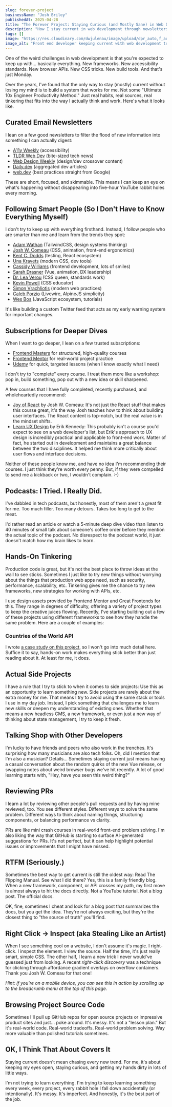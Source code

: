 ```yaml
---
slug: forever-project
businessName: "Josh Briley"
publishedAt: 2025-04-28
title: "The Forever Project: Staying Curious (and Mostly Sane) in Web Development"
description: "How I stay current in web development through newsletters, tinkering, conversations, and curiosity because, it’s a forever project, not a finish line."
tags: []
image: "https://res.cloudinary.com/dwjulenau/image/upload/dpr_auto,f_auto,fl_progressive,q_auto/v1745864263/josh-portfolio/assets_task_01jsysst5nfeqs183yj5ktphjj_1745864217_img_0.webp"
image_alt: "Front end developer keeping current with web development trends"
---
```

One of the weird challenges in web development is that you're expected to keep up with... basically everything. New frameworks. New accessibility standards. New browser APIs. New CSS tricks. New build tools. And that's just Monday.

Over the years, I've found that the only way to stay (mostly) current without losing my mind is to build a system that works for me. Not some "Ultimate 10x Engineer Productivity Method." Just real habits, real sources, real tinkering that fits into the way I actually think and work. Here's what it looks like.

## Curated Email Newsletters
I lean on a few good newsletters to filter the flood of new information into something I can actually digest:

- [A11y Weekly](https://a11yweekly.com/) (accessibility)
- [TLDR Web Dev](https://tldr.tech/) (bite-sized tech news)
- [Web Design Weekly](https://web-design-weekly.com/) (design/dev crossover content)
- [Daily.dev](https://daily.dev/) (aggregated dev articles)
- [web.dev](https://web.dev/) (best practices straight from Google)

These are short, focused, and skimmable. This means I can keep an eye on what's happening without disappearing into five-hour YouTube rabbit holes every morning.

## Following Smart People (So I Don't Have to Know Everything Myself)
I don't try to keep up with everything firsthand. Instead, I follow people who are smarter than me and learn from the trends they spot:

- [Adam Wathan](https://x.com/adamwathan) (TailwindCSS, design systems thinking)
- [Josh W. Comeau]() (CSS, animation, front-end ergonomics)
- [Kent C. Dodds](https://x.com/kentcdodds) (testing, React ecosystem)
- [Una Kravets](https://x.com/Una) (modern CSS, dev tools)
- [Cassidy Williams](https://x.com/cassidoo) (frontend development, lots of smiles)
- [Sarah Drasner](https://x.com/sarah_edo) (Vue, animation, DX leadership)
- [Dr. Lea Verou](https://x.com/LeaVerou) (CSS queen, standards work)
- [Kevin Powell](https://x.com/KevinJPowell) (CSS educator)
- [Simon Vrachliotis](https://x.com/simonswiss) (modern web practices)
- [Caleb Porzio](https://x.com/calebporzio) (Livewire, AlpineJS simplicity)
- [Wes Bos](https://x.com/wesbos) (JavaScript ecosystem, tutorials)

It's like building a custom Twitter feed that acts as my early warning system for important changes.

## Subscriptions for Deeper Dives
When I want to go deeper, I lean on a few trusted subscriptions:

- [Frontend Masters](https://www.frontendmasters.com) for structured, high-quality courses
- [Frontend Mentor](https://www.frontendmentor.io) for real-world project practice
- [Udemy](https://udemy.com) for quick, targeted lessons (when I know exactly what I need)

I don't try to "complete" every course. I treat them more like a workshop: pop in, build something, pop out with a new idea or skill sharpened.

A few courses that I have fully completed, recently purchased, and wholeheartedly recommend:

- [Joy of React](https://www.joyofreact.com/) by Josh W. Comeau: It's not just the React stuff that makes this course great, it's the way Josh teaches how to think about building user interfaces. The React content is top-notch, but the real value is in the mindset shifts.
- [Learn UX Design](https://www.learnui.design/courses/learn-ux-design.html) by Erik Kennedy: This probably isn't a course you'd expect to see on a web developer's list, but Erik's approach to UX design is incredibly practical and applicable to front-end work. Matter of fact, he started out in development and maintains a great balance between the two disciplines. It helped me think more critically about user flows and interface decisions.

Neither of these people know me, and have no idea I'm recommending their courses. I just think they're worth every penny. But, if they were compelled to send me a kickback or two, I wouldn't complain. :-)

## Podcasts: I Tried. I Really Did.
I've dabbled in tech podcasts, but honestly, most of them aren't a great fit for me.
Too much filler. Too many detours. Takes too long to get to the meat.

I'd rather read an article or watch a 5-minute deep dive video than listen to 40 minutes of small talk about someone's coffee order before they mention the actual topic of the podcast. No disrespect to the podcast world, it just doesn't match how my brain likes to learn.

## Hands-On Tinkering
Production code is great, but it's not the best place to throw ideas at the wall to see sticks. Sometimes I just like to try new things without worrying about the things that production web apps need, such as security, performance, scalability, etc. Tinkering gives me the chance to try new frameworks, new strategies for working with APIs, etc.

I use design assets provided by Frontend Mentor and Great Frontends for this. They range in degrees of difficulty, offering a variety of project types to keep the creative juices flowing. Recently, I've starting building out a few of these projects using different frameworks to see how they handle the same problem. Here are a couple of examples:

### Countries of the World API
I wrote [a case study on this project](/experiments/nuxt-vs-next), so I won't go into much detail here. Suffice it to say, hands-on work makes everything stick better than just reading about it. At least for me, it does.

## Actual Side Projects

I have a rule that I try to stick to when it comes to side projects: Use this as an opportunity to learn something new. Side projects are rarely about the extra money for me. That means I try to avoid using the same stack or tools I use in my day job. Instead, I pick something that challenges me to learn new skills or deepen my understanding of existing ones. Whether that means a new headless CMS, a new framework, or even just a new way of thinking about state management, I try to keep it fresh.

## Talking Shop with Other Developers
I'm lucky to have friends and peers who also work in the trenches. It's surprising how many musicians are also tech folks. Oh, did I mention that I'm also a musician? Details... Sometimes staying current just means having a casual conversation about the random quirks of the new Vue release, or swapping notes about weird browser bugs we've hit recently. A lot of good learning starts with, "Hey, have you seen this weird thing?"

## Reviewing PRs
I learn a lot by reviewing other people's pull requests and by having mine reviewed, too. You see different styles. Different ways to solve the same problem. Different ways to think about naming things, structuring components, or balancing performance vs clarity.

PRs are like mini crash courses in real-world front-end problem solving. I'm also liking the way that GitHub is starting to surface AI-generated suggestions for PRs. It's not perfect, but it can help highlight potential issues or improvements that I might have missed.

## RTFM (Seriously.)
Sometimes the best way to get current is still the oldest way: Read The Flipping Manual. See what I did there? Yes, this is a family friendly blog.  When a new framework, component, or API crosses my path, my first move is almost always to hit the docs directly. Not a YouTube tutorial. Not a blog post. The official docs.

OK, fine, sometimes I cheat and look for a blog post that summarizes the docs, but you get the idea. They're not always exciting, but they're the closest thing to "the source of truth" you'll find.

## Right Click → Inspect (aka Stealing Like an Artist)
When I see something cool on a website, I don't assume it's magic. I right-click. I inspect the element. I view the source. Half the time, it's just really smart, simple CSS. The other half, I learn a new trick I never would've guessed just from looking. A recent <em>right-click discovery</em> was a technique for clicking through affordance gradient overlays on overflow containers. Thank you Josh W. Comeau for that one!

<em>Hint: if you're on a mobile device, you can see this in action by scrolling up to the breadcrumb menu at the top of this page.</em>

## Browsing Project Source Code
Sometimes I'll pull up GitHub repos for open source projects or impressive product sites and just... poke around. It's messy. It's not a "lesson plan." But it's real-world code. Real-world tradeoffs. Real-world problem solving. Way more valuable than polished tutorials sometimes.

## OK, I Think That About Covers It
Staying current doesn't mean chasing every new trend. For me, it's about keeping my eyes open, staying curious, and getting my hands dirty in lots of little ways.

I'm not trying to learn everything. I'm trying to keep learning something every week, every project, every rabbit hole I fall down accidentally (or intentionally). It's messy. It's imperfect. And honestly, it's the best part of the job.
